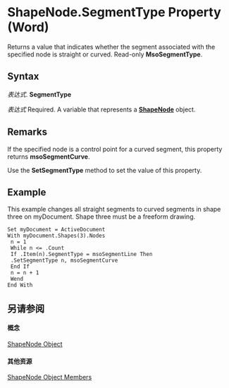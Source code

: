 
# ShapeNode.SegmentType Property (Word)

Returns a value that indicates whether the segment associated with the specified node is straight or curved. Read-only  **MsoSegmentType**.


## Syntax

 _表达式_. **SegmentType**

 _表达式_ Required. A variable that represents a **[ShapeNode](d5afb71a-a218-57f3-87f0-171094ba6610.md)** object.


## Remarks

If the specified node is a control point for a curved segment, this property returns  **msoSegmentCurve**.

Use the  **SetSegmentType** method to set the value of this property.


## Example

This example changes all straight segments to curved segments in shape three on myDocument. Shape three must be a freeform drawing.


```
Set myDocument = ActiveDocument 
With myDocument.Shapes(3).Nodes 
 n = 1 
 While n <= .Count 
 If .Item(n).SegmentType = msoSegmentLine Then 
 .SetSegmentType n, msoSegmentCurve 
 End If 
 n = n + 1 
 Wend 
End With
```


## 另请参阅


#### 概念


[ShapeNode Object](d5afb71a-a218-57f3-87f0-171094ba6610.md)
#### 其他资源


[ShapeNode Object Members](http://msdn.microsoft.com/library/55803c23-5f6e-aa8c-6e9f-6d350ec71f5e%28Office.15%29.aspx)